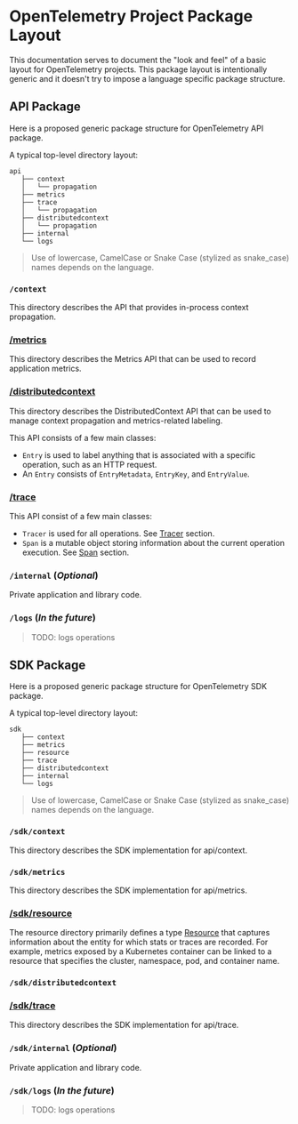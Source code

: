 # OpenTelemetry Project Package Layout

This documentation serves to document the "look and feel" of a basic layout for OpenTelemetry
projects. This package layout is intentionally generic and it doesn't try to impose a language
specific package structure.

## API Package

Here is a proposed generic package structure for OpenTelemetry API package.

A typical top-level directory layout:

```
api
   ├── context
   │   └── propagation
   ├── metrics
   ├── trace
   │   └── propagation
   ├── distributedcontext
   │   └── propagation
   ├── internal
   └── logs
```

> Use of lowercase, CamelCase or Snake Case (stylized as snake_case) names depends on the language.

### `/context`

This directory describes the API that provides in-process context propagation.

### [/metrics](api-metrics.md)

This directory describes the Metrics API that can be used to record application metrics.

### [/distributedcontext](api-distributedcontext.md)

This directory describes the DistributedContext API that can be used to manage context propagation
and metrics-related labeling.

This API consists of a few main classes:

- `Entry` is used to label anything that is associated with a specific operation, such as an HTTP request.
- An `Entry` consists of `EntryMetadata`, `EntryKey`, and `EntryValue`.

### [/trace](api-tracing.md)

This API consist of a few main classes:

- `Tracer` is used for all operations. See [Tracer](api-tracing.md#tracer) section.
- `Span` is a mutable object storing information about the current operation
   execution. See [Span](api-tracing.md#span) section.

### `/internal` (_Optional_)

Private application and library code.

### `/logs` (_In the future_)

> TODO: logs operations

## SDK Package

Here is a proposed generic package structure for OpenTelemetry SDK package.

A typical top-level directory layout:

```
sdk
   ├── context
   ├── metrics
   ├── resource
   ├── trace
   ├── distributedcontext
   ├── internal
   └── logs
```

> Use of lowercase, CamelCase or Snake Case (stylized as snake_case) names depends on the language.

### `/sdk/context`

This directory describes the SDK implementation for api/context.

### `/sdk/metrics`

This directory describes the SDK implementation for api/metrics.

### [/sdk/resource](sdk-resource.md)

The resource directory primarily defines a type [Resource](overview.md#resources) that captures
information about the entity for which stats or traces are recorded. For example, metrics exposed
by a Kubernetes container can be linked to a resource that specifies the cluster, namespace, pod,
and container name.

### `/sdk/distributedcontext`

### [/sdk/trace](sdk-tracing.md)

This directory describes the SDK implementation for api/trace.

### `/sdk/internal` (_Optional_)

Private application and library code.

### `/sdk/logs` (_In the future_)

> TODO: logs operations
